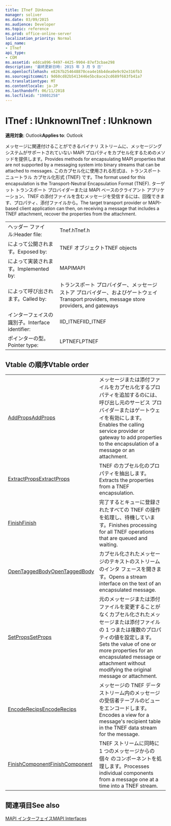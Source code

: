 ```yaml
---
title: ITnef IUnknown
manager: soliver
ms.date: 03/09/2015
ms.audience: Developer
ms.topic: reference
ms.prod: office-online-server
localization_priority: Normal
api_name:
- ITnef
api_type:
- COM
ms.assetid: eddca896-9497-4425-9904-87ef3cbae298
description: '最終更新日時: 2015 年 3 月 9 日'
ms.openlocfilehash: e8267b254648870cea4e16b4dea0e9c92e316fb3
ms.sourcegitcommit: 9d60cd82b5413446e5bc8ace2cd689f683fb41a7
ms.translationtype: MT
ms.contentlocale: ja-JP
ms.lasthandoff: 06/11/2018
ms.locfileid: "19801258"
---
```

# <a name="itnef--iunknown"></a><span data-ttu-id="5161e-103">ITnef : IUnknown</span><span class="sxs-lookup"><span data-stu-id="5161e-103">ITnef : IUnknown</span></span>

  
  
<span data-ttu-id="5161e-104">**適用対象**: Outlook</span><span class="sxs-lookup"><span data-stu-id="5161e-104">**Applies to**: Outlook</span></span> 
  
<span data-ttu-id="5161e-105">メッセージに関連付けることができるバイナリ ストリームに、メッセージング システムがサポートされていない MAPI プロパティをカプセル化するためのメソッドを提供します。</span><span class="sxs-lookup"><span data-stu-id="5161e-105">Provides methods for encapsulating MAPI properties that are not supported by a messaging system into binary streams that can be attached to messages.</span></span> <span data-ttu-id="5161e-106">このカプセル化に使用される形式は、トランスポート ニュートラル カプセル化形式 (TNEF) です。</span><span class="sxs-lookup"><span data-stu-id="5161e-106">The format used for this encapsulation is the Transport-Neutral Encapsulation Format (TNEF).</span></span> <span data-ttu-id="5161e-107">ターゲット トランスポート プロバイダーまたは MAPI ベースのクライアント アプリケーション、TNEF の添付ファイルを含むメッセージを受信するには、回復できます、プロパティ、添付ファイルから。</span><span class="sxs-lookup"><span data-stu-id="5161e-107">The target transport provider or MAPI-based client application can then, on receiving a message that includes a TNEF attachment, recover the properties from the attachment.</span></span>
  
|||
|:-----|:-----|
|<span data-ttu-id="5161e-108">ヘッダー ファイル:</span><span class="sxs-lookup"><span data-stu-id="5161e-108">Header file:</span></span>  <br/> |<span data-ttu-id="5161e-109">Tnef.h</span><span class="sxs-lookup"><span data-stu-id="5161e-109">Tnef.h</span></span>  <br/> |
|<span data-ttu-id="5161e-110">によって公開されます。</span><span class="sxs-lookup"><span data-stu-id="5161e-110">Exposed by:</span></span>  <br/> |<span data-ttu-id="5161e-111">TNEF オブジェクト</span><span class="sxs-lookup"><span data-stu-id="5161e-111">TNEF objects</span></span>  <br/> |
|<span data-ttu-id="5161e-112">によって実装されます。</span><span class="sxs-lookup"><span data-stu-id="5161e-112">Implemented by:</span></span>  <br/> |<span data-ttu-id="5161e-113">MAPI</span><span class="sxs-lookup"><span data-stu-id="5161e-113">MAPI</span></span>  <br/> |
|<span data-ttu-id="5161e-114">によって呼び出されます。</span><span class="sxs-lookup"><span data-stu-id="5161e-114">Called by:</span></span>  <br/> |<span data-ttu-id="5161e-115">トランスポート プロバイダー、メッセージ ストア プロバイダー、およびゲートウェイ</span><span class="sxs-lookup"><span data-stu-id="5161e-115">Transport providers, message store providers, and gateways</span></span>  <br/> |
|<span data-ttu-id="5161e-116">インターフェイスの識別子。</span><span class="sxs-lookup"><span data-stu-id="5161e-116">Interface identifier:</span></span>  <br/> |<span data-ttu-id="5161e-117">IID_ITNEF</span><span class="sxs-lookup"><span data-stu-id="5161e-117">IID_ITNEF</span></span>  <br/> |
|<span data-ttu-id="5161e-118">ポインターの型。</span><span class="sxs-lookup"><span data-stu-id="5161e-118">Pointer type:</span></span>  <br/> |<span data-ttu-id="5161e-119">LPTNEF</span><span class="sxs-lookup"><span data-stu-id="5161e-119">LPTNEF</span></span>  <br/> |
   
## <a name="vtable-order"></a><span data-ttu-id="5161e-120">Vtable の順序</span><span class="sxs-lookup"><span data-stu-id="5161e-120">Vtable order</span></span>

|||
|:-----|:-----|
|[<span data-ttu-id="5161e-121">AddProps</span><span class="sxs-lookup"><span data-stu-id="5161e-121">AddProps</span></span>](itnef-addprops.md) <br/> |<span data-ttu-id="5161e-122">メッセージまたは添付ファイルをカプセル化するプロパティを追加するのには、呼び出し元のサービス プロバイダーまたはゲートウェイを有効にします。</span><span class="sxs-lookup"><span data-stu-id="5161e-122">Enables the calling service provider or gateway to add properties to the encapsulation of a message or an attachment.</span></span>  <br/> |
|[<span data-ttu-id="5161e-123">ExtractProps</span><span class="sxs-lookup"><span data-stu-id="5161e-123">ExtractProps</span></span>](itnef-extractprops.md) <br/> |<span data-ttu-id="5161e-124">TNEF のカプセル化のプロパティを抽出します。</span><span class="sxs-lookup"><span data-stu-id="5161e-124">Extracts the properties from a TNEF encapsulation.</span></span>  <br/> |
|[<span data-ttu-id="5161e-125">Finish</span><span class="sxs-lookup"><span data-stu-id="5161e-125">Finish</span></span>](itnef-finish.md) <br/> |<span data-ttu-id="5161e-126">完了するとキューに登録されたすべての TNEF の操作を処理し、待機しています。</span><span class="sxs-lookup"><span data-stu-id="5161e-126">Finishes processing for all TNEF operations that are queued and waiting.</span></span>  <br/> |
|[<span data-ttu-id="5161e-127">OpenTaggedBody</span><span class="sxs-lookup"><span data-stu-id="5161e-127">OpenTaggedBody</span></span>](itnef-opentaggedbody.md) <br/> |<span data-ttu-id="5161e-128">カプセル化されたメッセージのテキストのストリームのインタ フェースを開きます。</span><span class="sxs-lookup"><span data-stu-id="5161e-128">Opens a stream interface on the text of an encapsulated message.</span></span>  <br/> |
|[<span data-ttu-id="5161e-129">SetProps</span><span class="sxs-lookup"><span data-stu-id="5161e-129">SetProps</span></span>](itnef-setprops.md) <br/> |<span data-ttu-id="5161e-130">元のメッセージまたは添付ファイルを変更することがなくカプセル化されたメッセージまたは添付ファイルの 1 つまたは複数のプロパティの値を設定します。</span><span class="sxs-lookup"><span data-stu-id="5161e-130">Sets the value of one or more properties for an encapsulated message or attachment without modifying the original message or attachment.</span></span>  <br/> |
|[<span data-ttu-id="5161e-131">EncodeRecips</span><span class="sxs-lookup"><span data-stu-id="5161e-131">EncodeRecips</span></span>](itnef-encoderecips.md) <br/> |<span data-ttu-id="5161e-132">メッセージの TNEF データ ストリーム内のメッセージの受信者テーブルのビューをエンコードします。</span><span class="sxs-lookup"><span data-stu-id="5161e-132">Encodes a view for a message's recipient table in the TNEF data stream for the message.</span></span>  <br/> |
|[<span data-ttu-id="5161e-133">FinishComponent</span><span class="sxs-lookup"><span data-stu-id="5161e-133">FinishComponent</span></span>](itnef-finishcomponent.md) <br/> |<span data-ttu-id="5161e-134">TNEF ストリームに同時に 1 つのメッセージからの個々 のコンポーネントを処理します。</span><span class="sxs-lookup"><span data-stu-id="5161e-134">Processes individual components from a message one at a time into a TNEF stream.</span></span>  <br/> |
   
## <a name="see-also"></a><span data-ttu-id="5161e-135">関連項目</span><span class="sxs-lookup"><span data-stu-id="5161e-135">See also</span></span>



[<span data-ttu-id="5161e-136">MAPI インターフェイス</span><span class="sxs-lookup"><span data-stu-id="5161e-136">MAPI Interfaces</span></span>](mapi-interfaces.md)

